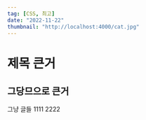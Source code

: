 ```yaml
---
tag: [CSS, 최고]
date: "2022-11-22"
thumbnail: "http://localhost:4000/cat.jpg"
---
```


# 제목 큰거

## 그당므으로 큰거

그냥 글들 1111
2222
